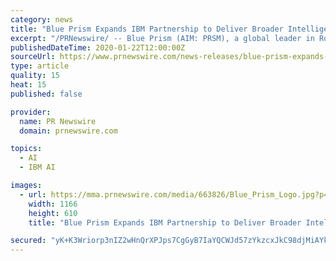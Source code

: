 ```yaml
---
category: news
title: "Blue Prism Expands IBM Partnership to Deliver Broader Intelligent Automation Capabilities"
excerpt: "/PRNewswire/ -- Blue Prism (AIM: PRSM), a global leader in Robotic Process Automation (RPA), announces an expanded technical partnership with IBM."
publishedDateTime: 2020-01-22T12:00:00Z
sourceUrl: https://www.prnewswire.com/news-releases/blue-prism-expands-ibm-partnership-to-deliver-broader-intelligent-automation-capabilities-300988421.html
type: article
quality: 15
heat: 15
published: false

provider:
  name: PR Newswire
  domain: prnewswire.com

topics:
  - AI
  - IBM AI

images:
  - url: https://mma.prnewswire.com/media/663826/Blue_Prism_Logo.jpg?p=facebook
    width: 1166
    height: 610
    title: "Blue Prism Expands IBM Partnership to Deliver Broader Intelligent Automation Capabilities"

secured: "yK+K3Wriorp3nIZ2wHnQrXPJps7CgGyB7IaYQCWJd57zYkzcxJkC98djMiAYkup2ezuFPR9RuuID5admkyDLxqkRIPIpSYk1vncN8FYqD6RhP/10Q8/oqfUzCzBpy99bgvLxc5Ol5npdzsSviBot95BL4pRIQojyjch1UkGDFgJnLiGGREj1wH1z04wZKyhycTIkuO3z9gfu6Q/hQtVT5O6BadsDLKR4maezXiYt77ndsV3qHYzPPlljvzk5ROL5LKXf79DvmupESXj7pb+0Le6jeb690yXRUnsIcFEqAiDSIqutf+9ple3ugtH45cYF;lg2rSvaAuFFoi3IM4vkEGA=="
---
```



